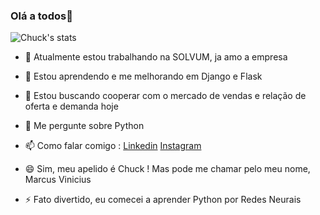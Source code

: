 ### Olá a todos👋


![Chuck's stats](https://github-readme-stats.vercel.app/api?username=anuraghazra&show_icons=true&theme=radical)



- 🔭 Atualmente estou trabalhando na SOLVUM, ja amo a empresa

- 🌱 Estou aprendendo e me melhorando em Django e Flask

- 🤔 Estou buscando cooperar com o mercado de vendas e relação de oferta e demanda hoje

- 💬 Me pergunte sobre Python

- 📫 Como falar comigo :
  [Linkedin](https://www.linkedin.com/in/marcusviniciusfonsecap/)
  [Instagram](https://www.instagram.com/marcusvpissinatti/)
  

- 😄 Sim, meu apelido é Chuck ! Mas pode me chamar pelo meu nome, Marcus Vinicius 

- ⚡ Fato divertido, eu comecei a aprender Python por Redes Neurais
